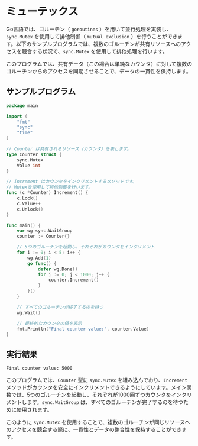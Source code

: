 # ミューテックス

Go言語では、ゴルーチン（ `goroutines` ）を用いて並行処理を実装し、`sync.Mutex` を使用して排他制御（ `mutual exclusion` ）を行うことができます。以下のサンプルプログラムでは、複数のゴルーチンが共有リソースへのアクセスを競合する状況で、`sync.Mutex` を使用して排他処理を行います。

このプログラムでは、共有データ（この場合は単純なカウンタ）に対して複数のゴルーチンからのアクセスを同期させることで、データの一貫性を保持します。

## サンプルプログラム
```go
package main

import (
    "fmt"
    "sync"
    "time"
)

// Counter は共有されるリソース（カウンタ）を表します。
type Counter struct {
    sync.Mutex
    Value int
}

// Increment はカウンタをインクリメントするメソッドです。
// Mutexを使用して排他制御を行います。
func (c *Counter) Increment() {
    c.Lock()
    c.Value++
    c.Unlock()
}

func main() {
    var wg sync.WaitGroup
    counter := Counter{}

    // 5つのゴルーチンを起動し、それぞれがカウンタをインクリメント
    for i := 0; i < 5; i++ {
        wg.Add(1)
        go func() {
            defer wg.Done()
            for j := 0; j < 1000; j++ {
                counter.Increment()
            }
        }()
    }

    // すべてのゴルーチンが終了するのを待つ
    wg.Wait()

    // 最終的なカウンタの値を表示
    fmt.Println("Final counter value:", counter.Value)
}
```

## 実行結果
```
Final counter value: 5000
```

このプログラムでは、`Counter` 型に `sync.Mutex` を組み込んでおり、`Increment` メソッドがカウンタを安全にインクリメントできるようにしています。メイン関数では、5つのゴルーチンを起動し、それぞれが1000回ずつカウンタをインクリメントします。`sync.WaitGroup` は、すべてのゴルーチンが完了するのを待つために使用されます。

このように `sync.Mutex` を使用することで、複数のゴルーチンが同じリソースへのアクセスを競合する際に、一貫性とデータの整合性を保持することができます。
